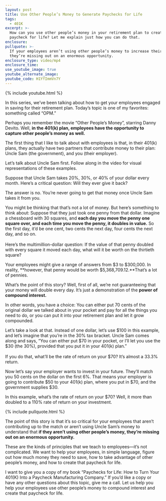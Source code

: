 ```yaml
---
layout: post
title: Use Other People’s Money to Generate Paychecks for Life
tags:
  - 401K
excerpt: >-
  How can you use other people’s money in your retirement plan to create a
  paycheck for life? Let me explain just how you can do that.
enclosure:
pullquote: >-
  If your employees aren’t using other people’s money to increase their wealth,
  they’re missing out on an enormous opportunity.
enclosure_type: video/mp4
enclosure_time:
use_youtube_image: true
youtube_alternate_image:
youtube_code: H1YfImmVn7Y
---
```



{% include youtube.html %}

In this series, we’ve been talking about how to get your employees engaged in saving for their retirement plan. Today’s topic is one of my favorites: something called “OPM.”

Perhaps you remember the movie “Other People’s Money”, starring Danny Devito. Well, **in the 401(k) plan, employees have the opportunity to capture other people’s money as well.**

The first thing that I like to talk about with employees is that, in their 401(k) plans, they actually have two partners that contribute money to their plan: Uncle Sam (the government), and you (their employer).

Let’s talk about Uncle Sam first. Follow along in the video for visual representations of these examples.

Suppose that Uncle Sam takes 20%, 30%, or 40% of your dollar every month. Here’s a critical question: Will they ever give it back?

The answer is no. You’re never going to get that money once Uncle Sam takes it from you.

You might be thinking that that’s not a lot of money. But here’s something to think about: Suppose that they just took one penny from that dollar. Imagine a chessboard with 30 squares, and **each day you move the penny one square over, and each time you move the penny, it doubles in value.** So the first day, it’d be one cent, two cents the next day, four cents the next day, and so on.<br><br>Here’s the multimillion-dollar question: If the value of that penny doubled with every square it moved each day, what will it be worth on the thirtieth square?

Your employees might give a range of answers from $3 to $300,000. In reality, **however, that penny would be worth $5,368,709.12.**That’s a lot of pennies.

What’s the point of this story? Well, first of all, we’re not guaranteeing that your money will double every day. It’s just a demonstration of the **power of compound interest.**

In other words, you have a choice: You can either put 70 cents of the original dollar we talked about in your pocket and pay for all the things you need to do, or you can put it into your retirement plan and let it grow compounded.

Let’s take a look at that. Instead of one dollar, let’s use $100 in this example, and let’s imagine that you’re in the 30% tax bracket. Uncle Sam comes along and says, “You can either put $70 in your pocket, or I’ll let you use the $30 (the 30%), provided that you put it in your 401(k) plan.”<br><br>If you do that, what’ll be the rate of return on your $70? It’s almost a 33.3% return.

Now let’s say your employer wants to invest in your future. They’ll match you 50 cents on the dollar on the first 6%. That means your employer is going to contribute $50 to your 401(k) plan, where you put in $70, and the government supplies $30.

In this example, what’s the rate of return on your $70? Well, it more than doubled to a 110% rate of return on your investment.

{% include pullquote.html %}

The point of this story is that it’s so critical for your employees that aren’t contributing up to the match or aren’t using Uncle Sam’s money to understand that **if they aren’t using other people’s money, they’re missing out on an enormous opportunity.**

These are the kinds of principles that we teach to employees—it’s not complicated. We want to help your employees, in simple language, figure out how much money they need to save, how to take advantage of other people’s money, and how to create that paycheck for life.

I want to give you a copy of my book “Paychecks for Life: How to Turn Your 401(K) Into a Paycheck Manufacturing Company.” If you’d like a copy or have any other questions about this topic, give me a call. Let us help you help your employees use other people’s money to compound interest and create that paycheck for life.

&nbsp;